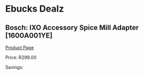 
# Ebucks Dealz
## Bosch: IXO Accessory Spice Mill Adapter [1600A001YE]
[Product Page](https://www.ebucks.com/web/shop/productSelected.do?prodId=317229893&catId=704983235)

Price: R299.00

Savings: 


	